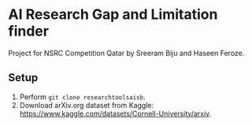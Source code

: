 # AI Research Gap and Limitation finder
Project for NSRC Competition Qatar by Sreeram Biju and Haseen Feroze.
## Setup
1. Perform `git clone researchtoolsaisb`.
2. Download arXiv.org dataset from Kaggle: https://www.kaggle.com/datasets/Cornell-University/arxiv.
